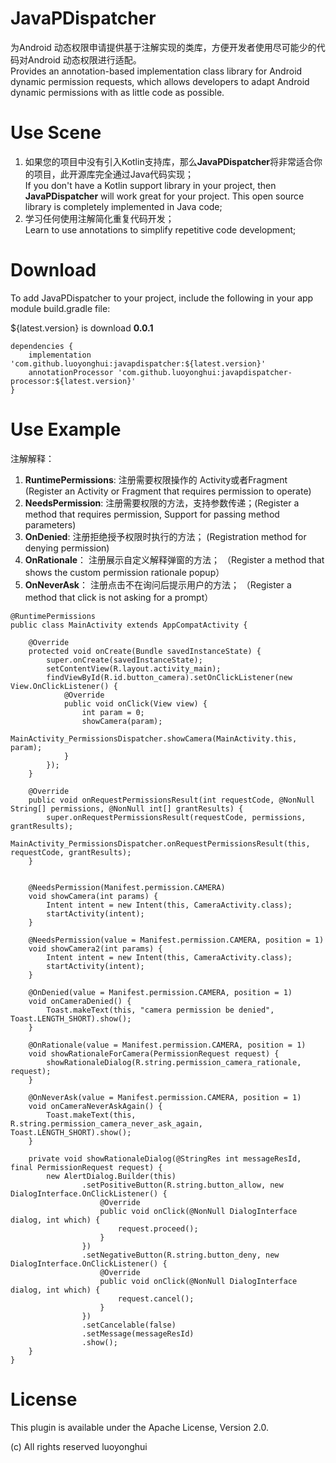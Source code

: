 # JavaPDispatcher

为Android 动态权限申请提供基于注解实现的类库，方便开发者使用尽可能少的代码对Android 动态权限进行适配。<br>
Provides an annotation-based implementation class library for Android dynamic permission requests, which allows developers to adapt Android dynamic permissions with as little code as possible.<br>


# Use Scene 

1. 如果您的项目中没有引入Kotlin支持库，那么**JavaPDispatcher**将非常适合你的项目，此开源库完全通过Java代码实现；<br>
If you don't have a Kotlin support library in your project, then **JavaPDispatcher** will work great for your project. This open source library is completely implemented in Java code;<br>
2. 学习任何使用注解简化重复代码开发；<br>
Learn to use annotations to simplify repetitive code development;<br>

# Download

To add JavaPDispatcher to your project, include the following in your app module build.gradle file:

${latest.version} is  download  **0.0.1**

```
dependencies {
    implementation 'com.github.luoyonghui:javapdispatcher:${latest.version}'
    annotationProcessor 'com.github.luoyonghui:javapdispatcher-processor:${latest.version}'
}
```


# Use Example

注解解释：

1. **RuntimePermissions**: 注册需要权限操作的 Activity或者Fragment (Register an Activity or Fragment that requires permission to operate)<br>
2. **NeedsPermission**: 注册需要权限的方法，支持参数传递；(Register a method that requires permission, Support for passing method parameters) <br>
3. **OnDenied**: 注册拒绝授予权限时执行的方法； (Registration method for denying permission)<br>
4. **OnRationale**： 注册展示自定义解释弹窗的方法； （Register a method that shows the custom permission rationale popup） <br>
5. **OnNeverAsk**： 注册点击不在询问后提示用户的方法； （Register a method that click is not asking for a prompt） <br>


```
@RuntimePermissions
public class MainActivity extends AppCompatActivity {

    @Override
    protected void onCreate(Bundle savedInstanceState) {
        super.onCreate(savedInstanceState);
        setContentView(R.layout.activity_main);
        findViewById(R.id.button_camera).setOnClickListener(new View.OnClickListener() {
            @Override
            public void onClick(View view) {
                int param = 0;
                showCamera(param);
                MainActivity_PermissionsDispatcher.showCamera(MainActivity.this, param);
            }
        });
    }

    @Override
    public void onRequestPermissionsResult(int requestCode, @NonNull String[] permissions, @NonNull int[] grantResults) {
        super.onRequestPermissionsResult(requestCode, permissions, grantResults);
        MainActivity_PermissionsDispatcher.onRequestPermissionsResult(this, requestCode, grantResults);
    }


    @NeedsPermission(Manifest.permission.CAMERA)
    void showCamera(int params) {
        Intent intent = new Intent(this, CameraActivity.class);
        startActivity(intent);
    }

    @NeedsPermission(value = Manifest.permission.CAMERA, position = 1)
    void showCamera2(int params) {
        Intent intent = new Intent(this, CameraActivity.class);
        startActivity(intent);
    }

    @OnDenied(value = Manifest.permission.CAMERA, position = 1)
    void onCameraDenied() {
        Toast.makeText(this, "camera permission be denied", Toast.LENGTH_SHORT).show();
    }

    @OnRationale(value = Manifest.permission.CAMERA, position = 1)
    void showRationaleForCamera(PermissionRequest request) {
        showRationaleDialog(R.string.permission_camera_rationale, request);
    }

    @OnNeverAsk(value = Manifest.permission.CAMERA, position = 1)
    void onCameraNeverAskAgain() {
        Toast.makeText(this, R.string.permission_camera_never_ask_again, Toast.LENGTH_SHORT).show();
    }

    private void showRationaleDialog(@StringRes int messageResId, final PermissionRequest request) {
        new AlertDialog.Builder(this)
                .setPositiveButton(R.string.button_allow, new DialogInterface.OnClickListener() {
                    @Override
                    public void onClick(@NonNull DialogInterface dialog, int which) {
                        request.proceed();
                    }
                })
                .setNegativeButton(R.string.button_deny, new DialogInterface.OnClickListener() {
                    @Override
                    public void onClick(@NonNull DialogInterface dialog, int which) {
                        request.cancel();
                    }
                })
                .setCancelable(false)
                .setMessage(messageResId)
                .show();
    }
}
```

# License

This plugin is available under the Apache License, Version 2.0.

(c) All rights reserved luoyonghui 
